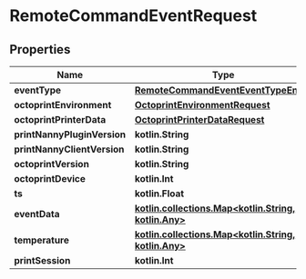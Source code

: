 
# RemoteCommandEventRequest

## Properties
Name | Type | Description | Notes
------------ | ------------- | ------------- | -------------
**eventType** | [**RemoteCommandEventEventTypeEnum**](RemoteCommandEventEventTypeEnum.md) |  | 
**octoprintEnvironment** | [**OctoprintEnvironmentRequest**](OctoprintEnvironmentRequest.md) |  | 
**octoprintPrinterData** | [**OctoprintPrinterDataRequest**](OctoprintPrinterDataRequest.md) |  | 
**printNannyPluginVersion** | **kotlin.String** |  | 
**printNannyClientVersion** | **kotlin.String** |  | 
**octoprintVersion** | **kotlin.String** |  | 
**octoprintDevice** | **kotlin.Int** |  | 
**ts** | **kotlin.Float** |  |  [optional]
**eventData** | [**kotlin.collections.Map&lt;kotlin.String, kotlin.Any&gt;**](kotlin.Any.md) |  |  [optional]
**temperature** | [**kotlin.collections.Map&lt;kotlin.String, kotlin.Any&gt;**](kotlin.Any.md) |  |  [optional]
**printSession** | **kotlin.Int** |  |  [optional]




